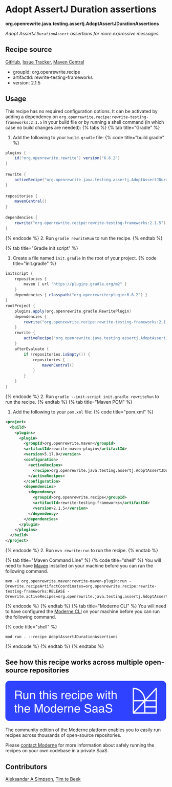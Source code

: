 # Adopt AssertJ Duration assertions

**org.openrewrite.java.testing.assertj.AdoptAssertJDurationAssertions**

_Adopt AssertJ `DurationAssert` assertions for more expressive messages._

## Recipe source

[GitHub](https://github.com/openrewrite/rewrite-testing-frameworks/blob/main/src/main/java/org/openrewrite/java/testing/assertj/AdoptAssertJDurationAssertions.java), [Issue Tracker](https://github.com/openrewrite/rewrite-testing-frameworks/issues), [Maven Central](https://central.sonatype.com/artifact/org.openrewrite.recipe/rewrite-testing-frameworks/2.1.5/jar)

* groupId: org.openrewrite.recipe
* artifactId: rewrite-testing-frameworks
* version: 2.1.5


## Usage

This recipe has no required configuration options. It can be activated by adding a dependency on `org.openrewrite.recipe:rewrite-testing-frameworks:2.1.5` in your build file or by running a shell command (in which case no build changes are needed): 
{% tabs %}
{% tab title="Gradle" %}
1. Add the following to your `build.gradle` file:
{% code title="build.gradle" %}
```groovy
plugins {
    id("org.openrewrite.rewrite") version("6.6.2")
}

rewrite {
    activeRecipe("org.openrewrite.java.testing.assertj.AdoptAssertJDurationAssertions")
}

repositories {
    mavenCentral()
}

dependencies {
    rewrite("org.openrewrite.recipe:rewrite-testing-frameworks:2.1.5")
}
```
{% endcode %}
2. Run `gradle rewriteRun` to run the recipe.
{% endtab %}

{% tab title="Gradle init script" %}
1. Create a file named `init.gradle` in the root of your project.
{% code title="init.gradle" %}
```groovy
initscript {
    repositories {
        maven { url "https://plugins.gradle.org/m2" }
    }
    dependencies { classpath("org.openrewrite:plugin:6.6.2") }
}
rootProject {
    plugins.apply(org.openrewrite.gradle.RewritePlugin)
    dependencies {
        rewrite("org.openrewrite.recipe:rewrite-testing-frameworks:2.1.5")
    }
    rewrite {
        activeRecipe("org.openrewrite.java.testing.assertj.AdoptAssertJDurationAssertions")
    }
    afterEvaluate {
        if (repositories.isEmpty()) {
            repositories {
                mavenCentral()
            }
        }
    }
}
```
{% endcode %}
2. Run `gradle --init-script init.gradle rewriteRun` to run the recipe.
{% endtab %}
{% tab title="Maven POM" %}
1. Add the following to your `pom.xml` file:
{% code title="pom.xml" %}
```xml
<project>
  <build>
    <plugins>
      <plugin>
        <groupId>org.openrewrite.maven</groupId>
        <artifactId>rewrite-maven-plugin</artifactId>
        <version>5.17.0</version>
        <configuration>
          <activeRecipes>
            <recipe>org.openrewrite.java.testing.assertj.AdoptAssertJDurationAssertions</recipe>
          </activeRecipes>
        </configuration>
        <dependencies>
          <dependency>
            <groupId>org.openrewrite.recipe</groupId>
            <artifactId>rewrite-testing-frameworks</artifactId>
            <version>2.1.5</version>
          </dependency>
        </dependencies>
      </plugin>
    </plugins>
  </build>
</project>
```
{% endcode %}
2. Run `mvn rewrite:run` to run the recipe.
{% endtab %}

{% tab title="Maven Command Line" %}
{% code title="shell" %}
You will need to have [Maven](https://maven.apache.org/download.cgi) installed on your machine before you can run the following command.

```shell
mvn -U org.openrewrite.maven:rewrite-maven-plugin:run -Drewrite.recipeArtifactCoordinates=org.openrewrite.recipe:rewrite-testing-frameworks:RELEASE -Drewrite.activeRecipes=org.openrewrite.java.testing.assertj.AdoptAssertJDurationAssertions
```
{% endcode %}
{% endtab %}
{% tab title="Moderne CLI" %}
You will need to have configured the [Moderne CLI](https://docs.moderne.io/moderne-cli/cli-intro) on your machine before you can run the following command.

{% code title="shell" %}
```shell
mod run . --recipe AdoptAssertJDurationAssertions
```
{% endcode %}
{% endtab %}
{% endtabs %}

## See how this recipe works across multiple open-source repositories

[![Moderne Link Image](/.gitbook/assets/ModerneRecipeButton.png)](https://app.moderne.io/recipes/org.openrewrite.java.testing.assertj.AdoptAssertJDurationAssertions)

The community edition of the Moderne platform enables you to easily run recipes across thousands of open-source repositories.

Please [contact Moderne](https://moderne.io/product) for more information about safely running the recipes on your own codebase in a private SaaS.

## Contributors
[Aleksandar A Simpson](mailto:alek@asu.me), [Tim te Beek](mailto:tim@moderne.io)
